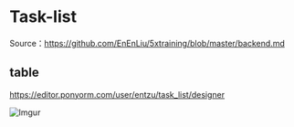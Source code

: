 # Task-list

Source：https://github.com/EnEnLiu/5xtraining/blob/master/backend.md

## table

https://editor.ponyorm.com/user/entzu/task_list/designer

![Imgur](https://imgur.com/HvahIOW)
